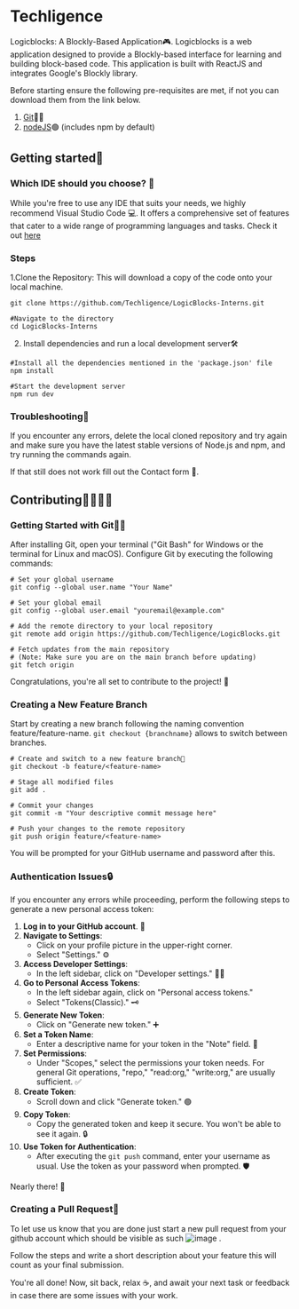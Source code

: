 # Techligence
Logicblocks: A Blockly-Based Application🎮.
Logicblocks is a web application designed to provide a Blockly-based interface for learning and building block-based code. This application is built with ReactJS and integrates Google's Blockly library.

Before starting ensure the following pre-requisites are met, if not you can download them from the link below.
1. [Git](https://git-scm.com/downloads)🐱‍💻
2. [nodeJS](https://nodejs.org/en/download)🟢 (includes npm by default)

## Getting started🌟

### Which IDE should you choose? 🤔
While you're free to use any IDE that suits your needs, we highly recommend Visual Studio Code 💻. It offers a comprehensive set of features that cater to a wide range of programming languages and tasks. Check it out [here](https://code.visualstudio.com/)

### Steps  
1.Clone the Repository: This will download a copy of the code onto your local machine.
```
git clone https://github.com/Techligence/LogicBlocks-Interns.git

#Navigate to the directory
cd LogicBlocks-Interns
```
2. Install dependencies and run a local development server🛠️ 
```
#Install all the dependencies mentioned in the 'package.json' file
npm install

#Start the development server
npm run dev
```
### Troubleshooting🚧

If you encounter any errors, delete the local cloned repository and try again and make sure you have the latest stable versions of Node.js and npm, and try running the commands again.

If that still does not work fill out the Contact form 📧.


## Contributing👩‍💻👨‍💻
### Getting Started with Git🐱‍👤
After installing Git, open your terminal ("Git Bash" for Windows or the terminal for Linux and macOS). Configure Git by executing the following commands:
```
# Set your global username
git config --global user.name "Your Name"

# Set your global email
git config --global user.email "youremail@example.com"

# Add the remote directory to your local repository
git remote add origin https://github.com/Techligence/LogicBlocks.git

# Fetch updates from the main repository
# (Note: Make sure you are on the main branch before updating)
git fetch origin

```
Congratulations, you're all set to contribute to the project! 🎉
### Creating a New Feature Branch

Start by creating a new branch following the naming convention feature/feature-name. ```git checkout {branchname}``` allows to switch between branches.
```
# Create and switch to a new feature branch🌿
git checkout -b feature/<feature-name>

# Stage all modified files
git add .

# Commit your changes
git commit -m "Your descriptive commit message here"

# Push your changes to the remote repository
git push origin feature/<feature-name>
```

You will be prompted for your GitHub username and password after this.

### Authentication Issues🔒
If you encounter any errors while proceeding, perform the following steps to generate a new personal access token:
1. **Log in to your GitHub account**. 👤
2. **Navigate to Settings**:
   - Click on your profile picture in the upper-right corner.
   - Select "Settings." ⚙️
3. **Access Developer Settings**:
   - In the left sidebar, click on "Developer settings." 👨‍💻
4. **Go to Personal Access Tokens**:
   - In the left sidebar again, click on "Personal access tokens."
   - Select "Tokens(Classic)." 🗝️
5. **Generate New Token**: 
   - Click on "Generate new token." ➕
6. **Set a Token Name**: 
   - Enter a descriptive name for your token in the "Note" field. 📝
7. **Set Permissions**: 
   - Under "Scopes," select the permissions your token needs. For general Git operations, "repo," "read:org," "write:org," are usually sufficient. ✅
8. **Create Token**: 
   - Scroll down and click "Generate token." 🟢
9. **Copy Token**: 
   - Copy the generated token and keep it secure. You won't be able to see it again. 🔒
10. **Use Token for Authentication**: 
    - After executing the `git push` command, enter your username as usual. Use the token as your password when prompted. 🛡️


Nearly there! 🌈

### Creating a Pull Request🤝
To let use us know that you are done just start a new pull request from your github account which should be visible as such 
![image](https://github.com/bhaveshsirvi/Techligence/assets/79744815/ac428199-9ee5-459b-afc2-be053c4b3d55) .

Follow the steps and write a short description about your feature this will count as your final submission.

You're all done! Now, sit back, relax ☕, and await your next task or feedback in case there are some issues with your work.
